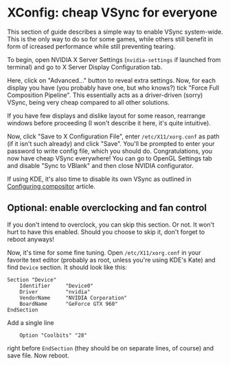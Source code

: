 # XConfig: cheap VSync for everyone

This section of guide describes a simple way to enable VSync system-wide. This is the only way to do so for some games, while others still benefit in form of icreased performance while still preventing tearing.

To begin, open NVIDIA X Server Settings (`nvidia-settings` if launched from terminal) and go to X Server Display Configuration tab.

Here, click on "Advanced..." button to reveal extra settings. Now, for each display you have (you probably have one, but who knows?) tick "Force Full Composition Pipeline". This essentially acts as a driver-driven (sorry) VSync, being very cheap compared to all other solutions.

If you have few displays and dislike layout for some reason, rearrange windows before proceeding (I won't describe it here, it's quite intuitive).

Now, click "Save to X Configuration File", enter `/etc/X11/xorg.conf` as path (if it isn't such already) and click "Save". You'll be prompted to enter your password to write config file, which you should do. Congratulations, you now have cheap VSync everywhere! You can go to OpenGL Settings tab and disable "Sync to VBlank" and then close NVIDIA configurator.

If using KDE, it's also time to disable its own VSync as outlined in [Configuring compositor](kde/compositor.md) article.

## Optional: enable overclocking and fan control

If you don't intend to overclock, you can skip this section. Or not. It won't hurt to have this enabled. Should you choose to skip it, don't forget to reboot anyways!

Now, it's time for some fine tuning. Open `/etc/X11/xorg.conf` in your favorite text editor (probably as root, unless you're using KDE's Kate) and find `Device` section. It should look like this:

```
Section "Device"
    Identifier     "Device0"
    Driver         "nvidia"
    VendorName     "NVIDIA Corporation"
    BoardName      "GeForce GTX 960"
EndSection
```

Add a single line

```
    Option "Coolbits" "28"
```

right before `EndSection` (they should be on separate lines, of course) and save file. Now reboot.
